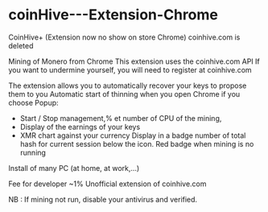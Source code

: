 # coinHive---Extension-Chrome
CoinHive+ (Extension now no show on store Chrome)
coinhive.com is deleted

Mining of Monero from Chrome
This extension uses the coinhive.com API
If you want to undermine yourself, you will need to register at coinhive.com

The extension allows you to automatically recover your keys to propose them to you
Automatic start of thinning when you open Chrome if you choose
Popup:
- Start / Stop management,% et number of CPU of the mining,
- Display of the earnings of your keys
- XMR chart against your currency
Display in a badge number of total hash for current session below the icon. Red badge when mining is no running 

Install of many PC (at home, at work,...)

Fee for developer ~1%
Unofficial extension of coinhive.com

NB : If mining not run, disable your antivirus and verified.

